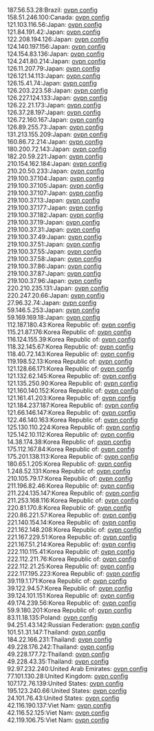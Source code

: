 187.56.53.28:Brazil: [ovpn config](vpn/187_56_53_28.ovpn)  
158.51.246.100:Canada: [ovpn config](vpn/158_51_246_100.ovpn)  
121.103.116.56:Japan: [ovpn config](vpn/121_103_116_56.ovpn)  
121.84.191.42:Japan: [ovpn config](vpn/121_84_191_42.ovpn)  
122.208.194.126:Japan: [ovpn config](vpn/122_208_194_126.ovpn)  
124.140.197.156:Japan: [ovpn config](vpn/124_140_197_156.ovpn)  
124.154.83.136:Japan: [ovpn config](vpn/124_154_83_136.ovpn)  
124.241.80.214:Japan: [ovpn config](vpn/124_241_80_214.ovpn)  
126.11.207.79:Japan: [ovpn config](vpn/126_11_207_79.ovpn)  
126.121.14.113:Japan: [ovpn config](vpn/126_121_14_113.ovpn)  
126.15.41.74:Japan: [ovpn config](vpn/126_15_41_74.ovpn)  
126.203.223.58:Japan: [ovpn config](vpn/126_203_223_58.ovpn)  
126.227.124.133:Japan: [ovpn config](vpn/126_227_124_133.ovpn)  
126.22.21.173:Japan: [ovpn config](vpn/126_22_21_173.ovpn)  
126.37.28.197:Japan: [ovpn config](vpn/126_37_28_197.ovpn)  
126.72.160.167:Japan: [ovpn config](vpn/126_72_160_167.ovpn)  
126.89.255.73:Japan: [ovpn config](vpn/126_89_255_73.ovpn)  
131.213.155.209:Japan: [ovpn config](vpn/131_213_155_209.ovpn)  
160.86.72.214:Japan: [ovpn config](vpn/160_86_72_214.ovpn)  
180.200.72.143:Japan: [ovpn config](vpn/180_200_72_143.ovpn)  
182.20.59.221:Japan: [ovpn config](vpn/182_20_59_221.ovpn)  
210.154.162.184:Japan: [ovpn config](vpn/210_154_162_184.ovpn)  
210.20.50.233:Japan: [ovpn config](vpn/210_20_50_233.ovpn)  
219.100.37.104:Japan: [ovpn config](vpn/219_100_37_104.ovpn)  
219.100.37.105:Japan: [ovpn config](vpn/219_100_37_105.ovpn)  
219.100.37.107:Japan: [ovpn config](vpn/219_100_37_107.ovpn)  
219.100.37.13:Japan: [ovpn config](vpn/219_100_37_13.ovpn)  
219.100.37.177:Japan: [ovpn config](vpn/219_100_37_177.ovpn)  
219.100.37.182:Japan: [ovpn config](vpn/219_100_37_182.ovpn)  
219.100.37.19:Japan: [ovpn config](vpn/219_100_37_19.ovpn)  
219.100.37.31:Japan: [ovpn config](vpn/219_100_37_31.ovpn)  
219.100.37.49:Japan: [ovpn config](vpn/219_100_37_49.ovpn)  
219.100.37.51:Japan: [ovpn config](vpn/219_100_37_51.ovpn)  
219.100.37.55:Japan: [ovpn config](vpn/219_100_37_55.ovpn)  
219.100.37.58:Japan: [ovpn config](vpn/219_100_37_58.ovpn)  
219.100.37.86:Japan: [ovpn config](vpn/219_100_37_86.ovpn)  
219.100.37.87:Japan: [ovpn config](vpn/219_100_37_87.ovpn)  
219.100.37.96:Japan: [ovpn config](vpn/219_100_37_96.ovpn)  
220.210.235.131:Japan: [ovpn config](vpn/220_210_235_131.ovpn)  
220.247.20.66:Japan: [ovpn config](vpn/220_247_20_66.ovpn)  
27.96.32.74:Japan: [ovpn config](vpn/27_96_32_74.ovpn)  
59.146.5.253:Japan: [ovpn config](vpn/59_146_5_253.ovpn)  
59.169.169.18:Japan: [ovpn config](vpn/59_169_169_18.ovpn)  
112.187.180.43:Korea Republic of: [ovpn config](vpn/112_187_180_43.ovpn)  
115.21.87.176:Korea Republic of: [ovpn config](vpn/115_21_87_176.ovpn)  
116.124.155.39:Korea Republic of: [ovpn config](vpn/116_124_155_39.ovpn)  
118.32.145.67:Korea Republic of: [ovpn config](vpn/118_32_145_67.ovpn)  
118.40.72.143:Korea Republic of: [ovpn config](vpn/118_40_72_143.ovpn)  
119.198.52.13:Korea Republic of: [ovpn config](vpn/119_198_52_13.ovpn)  
121.128.66.171:Korea Republic of: [ovpn config](vpn/121_128_66_171.ovpn)  
121.132.62.145:Korea Republic of: [ovpn config](vpn/121_132_62_145.ovpn)  
121.135.250.90:Korea Republic of: [ovpn config](vpn/121_135_250_90.ovpn)  
121.160.140.152:Korea Republic of: [ovpn config](vpn/121_160_140_152.ovpn)  
121.161.41.203:Korea Republic of: [ovpn config](vpn/121_161_41_203.ovpn)  
121.184.237.187:Korea Republic of: [ovpn config](vpn/121_184_237_187.ovpn)  
121.66.146.147:Korea Republic of: [ovpn config](vpn/121_66_146_147.ovpn)  
122.46.140.163:Korea Republic of: [ovpn config](vpn/122_46_140_163.ovpn)  
125.130.110.224:Korea Republic of: [ovpn config](vpn/125_130_110_224.ovpn)  
125.142.10.112:Korea Republic of: [ovpn config](vpn/125_142_10_112.ovpn)  
14.38.174.38:Korea Republic of: [ovpn config](vpn/14_38_174_38.ovpn)  
175.112.167.84:Korea Republic of: [ovpn config](vpn/175_112_167_84.ovpn)  
175.201.138.113:Korea Republic of: [ovpn config](vpn/175_201_138_113.ovpn)  
180.65.1.205:Korea Republic of: [ovpn config](vpn/180_65_1_205.ovpn)  
1.248.52.131:Korea Republic of: [ovpn config](vpn/1_248_52_131.ovpn)  
210.105.79.17:Korea Republic of: [ovpn config](vpn/210_105_79_17.ovpn)  
211.196.82.46:Korea Republic of: [ovpn config](vpn/211_196_82_46.ovpn)  
211.224.135.147:Korea Republic of: [ovpn config](vpn/211_224_135_147.ovpn)  
211.253.168.116:Korea Republic of: [ovpn config](vpn/211_253_168_116.ovpn)  
220.81.170.8:Korea Republic of: [ovpn config](vpn/220_81_170_8.ovpn)  
220.86.221.57:Korea Republic of: [ovpn config](vpn/220_86_221_57.ovpn)  
221.140.154.14:Korea Republic of: [ovpn config](vpn/221_140_154_14.ovpn)  
221.162.148.208:Korea Republic of: [ovpn config](vpn/221_162_148_208.ovpn)  
221.167.229.51:Korea Republic of: [ovpn config](vpn/221_167_229_51.ovpn)  
221.167.51.214:Korea Republic of: [ovpn config](vpn/221_167_51_214.ovpn)  
222.110.115.41:Korea Republic of: [ovpn config](vpn/222_110_115_41.ovpn)  
222.112.211.76:Korea Republic of: [ovpn config](vpn/222_112_211_76.ovpn)  
222.112.21.25:Korea Republic of: [ovpn config](vpn/222_112_21_25.ovpn)  
222.117.195.223:Korea Republic of: [ovpn config](vpn/222_117_195_223.ovpn)  
39.119.1.171:Korea Republic of: [ovpn config](vpn/39_119_1_171.ovpn)  
39.122.94.57:Korea Republic of: [ovpn config](vpn/39_122_94_57.ovpn)  
39.124.101.151:Korea Republic of: [ovpn config](vpn/39_124_101_151.ovpn)  
49.174.239.56:Korea Republic of: [ovpn config](vpn/49_174_239_56.ovpn)  
59.9.180.201:Korea Republic of: [ovpn config](vpn/59_9_180_201.ovpn)  
83.11.18.135:Poland: [ovpn config](vpn/83_11_18_135.ovpn)  
94.251.43.142:Russian Federation: [ovpn config](vpn/94_251_43_142.ovpn)  
101.51.31.147:Thailand: [ovpn config](vpn/101_51_31_147.ovpn)  
184.22.166.231:Thailand: [ovpn config](vpn/184_22_166_231.ovpn)  
49.228.176.242:Thailand: [ovpn config](vpn/49_228_176_242.ovpn)  
49.228.177.72:Thailand: [ovpn config](vpn/49_228_177_72.ovpn)  
49.228.43.35:Thailand: [ovpn config](vpn/49_228_43_35.ovpn)  
92.97.232.240:United Arab Emirates: [ovpn config](vpn/92_97_232_240.ovpn)  
77.101.130.28:United Kingdom: [ovpn config](vpn/77_101_130_28.ovpn)  
107.172.76.139:United States: [ovpn config](vpn/107_172_76_139.ovpn)  
195.123.240.66:United States: [ovpn config](vpn/195_123_240_66.ovpn)  
24.101.76.43:United States: [ovpn config](vpn/24_101_76_43.ovpn)  
42.116.190.137:Viet Nam: [ovpn config](vpn/42_116_190_137.ovpn)  
42.116.52.125:Viet Nam: [ovpn config](vpn/42_116_52_125.ovpn)  
42.119.106.75:Viet Nam: [ovpn config](vpn/42_119_106_75.ovpn)  
